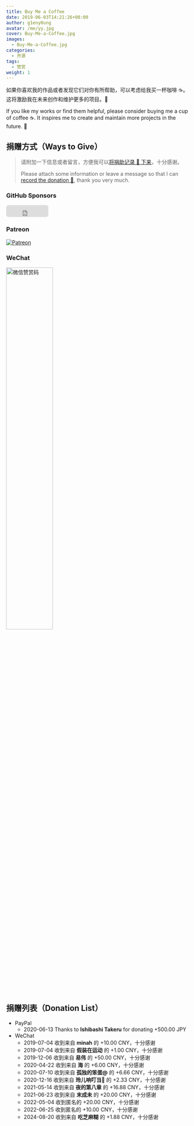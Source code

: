 ```yaml
---
title: Buy Me a Coffee
date: 2019-06-03T14:21:26+08:00
author: g1eny0ung
avatar: /me/yy.jpg
cover: Buy-Me-a-Coffee.jpg
images:
  - Buy-Me-a-Coffee.jpg
categories:
  - 开源
tags:
  - 赞赏
weight: 1
---
```


如果你喜欢我的作品或者发现它们对你有所帮助，可以考虑给我买一杯咖啡 ☕️。这将激励我在未来创作和维护更多的项目。🦾

<!--more-->

If you like my works or find them helpful, please consider buying me a cup of coffee ☕️. It inspires me to create and maintain more projects in the future. 🦾

## 捐赠方式（Ways to Give）

> 请附加一下信息或者留言，方便我可以[将捐助记录 📝 下来](#捐赠列表donation-list)，十分感谢。
>
> Please attach some information or leave a message so that I can [record the donation 📝](#捐赠列表donation-list), thank you very much.

### GitHub Sponsors

<iframe src="https://github.com/sponsors/g1eny0ung/button" title="Sponsor g1eny0ung" height="32" width="114" style="border: 0; border-radius: 6px;"></iframe>

### Patreon

[![Patreon](https://img.shields.io/badge/-Become%20a%20Patreon!-F1465A?style=for-the-badge&logo=patreon&logoColor=black)](https://patreon.com/join/g1eny0ung)

### WeChat

<img src="/me/sponsor-me.png" alt="微信赞赏码" width="50%" />

## 捐赠列表（Donation List）

- PayPal
  - 2020-06-13 Thanks to **Ishibashi Takeru** for donating +500.00 JPY
- WeChat
  - 2019-07-04 收到来自 **minah** 的 +10.00 CNY，十分感谢
  - 2019-07-04 收到来自 **假装在运动** 的 +1.00 CNY，十分感谢
  - 2019-12-06 收到来自 **易伟** 的 +50.00 CNY，十分感谢
  - 2020-04-22 收到来自 **海** 的 +6.00 CNY，十分感谢
  - 2020-07-10 收到来自 **孤独的笨蛋@** 的 +6.66 CNY，十分感谢
  - 2020-12-16 收到来自 **玲儿响叮当:wind_chime:** 的 +2.33 CNY，十分感谢
  - 2021-05-14 收到来自 **夜的第八章** 的 +16.88 CNY，十分感谢
  - 2021-06-23 收到来自 **末成未** 的 +20.00 CNY，十分感谢
  - 2022-05-04 收到匿名的 +20.00 CNY，十分感谢
  - 2022-06-25 收到匿名的 +10.00 CNY，十分感谢
  - 2024-08-20 收到来自 **吃芝麻糊** 的 +1.88 CNY，十分感谢
